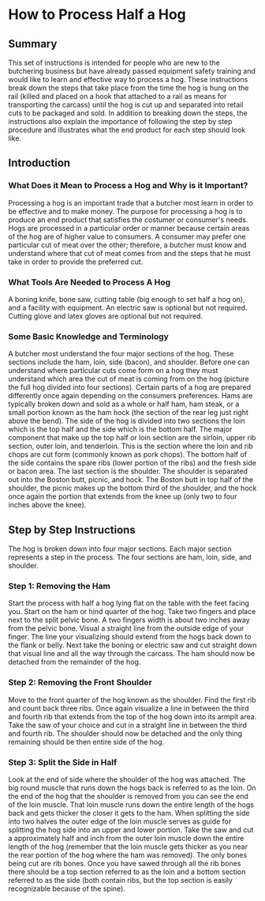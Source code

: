 # How to Process Half a Hog 

## Summary

This set of instructions is intended for people who are new to the butchering business but have already passed equipment safety training and would like to learn and effective way to process a hog. These instructions break down the steps that take place from the time the hog is hung on the rail (killed and placed on a hook that attached to a rail as means for transporting the carcass) until the hog is cut up and separated into retail cuts to be packaged and sold. In addition to breaking down the steps, the instructions also explain the importance of following the step by step procedure and illustrates what the end product for each step should look like.

## Introduction

### What Does it Mean to Process a Hog and Why is it Important?
Processing a hog is an important trade that a butcher most learn in order to be effective and to make money. The purpose for processing a hog is to produce an end product that satisfies the costumer or consumer's needs. Hogs are processed in a particular order or manner because certain areas of the hog are of higher value to consumers. A consumer may prefer one particular cut of meat over the other; therefore, a butcher must know and understand where that cut of meat comes from and the steps that he must take in order to provide the preferred cut.

### What Tools Are Needed to Process A Hog
A boning knife, bone saw, cutting table (big enough to set half a hog on), and a facility with equipment. An electric saw is optional but not required. Cutting glove and latex gloves are optional but not required.

### Some Basic Knowledge and Terminology
A butcher most understand the four major sections of the hog. These sections include the ham, loin, side (bacon), and shoulder. Before one can understand where particular cuts come form on a hog they must understand which area the cut of meat is coming from on the hog (picture the full hog divided into four sections). Certain parts of a hog are prepared differently once again depending on the consumers preferences. Hams are typically broken down and sold as a whole or half ham, ham steak, or a small portion known as the ham hock (the section of the rear leg just right above the bend). The side of the hog is divided into two sections the loin which is the top half and the side which is the bottom half. The major component that make up the top half or loin section are the sirloin, upper rib section, outer loin, and tenderloin. This is the section where the  loin and rib chops are cut form (commonly known as pork chops). The bottom half of the side contains the spare ribs (lower portion of the ribs) and the fresh side or bacon area. The last section is the shoulder. The shoulder is separated out into the Boston butt, picnic, and hock. The Boston butt in top half of the shoulder, the picnic makes up the bottom third of the shoulder, and the hock once again the portion that extends from the knee up (only two to four inches above the knee).

## Step by Step Instructions

The hog is broken down into four major sections. Each major section represents a step in the process. The four sections are ham, loin, side, and shoulder. 

### Step 1: Removing the Ham

Start the process with half a hog lying flat on the table with the feet facing you. Start on the ham or hind quarter of the hog. Take two fingers and place next to the split pelvic bone. A two fingers width is about two inches away from the pelvic bone. Visual a straight line from the outside edge of your finger. The line your visualizing should extend from the hogs back down to the flank or belly. Next take the boning or electric saw and cut straight down that visual line and all the way through the carcass. The ham should now be detached from the remainder of the hog.

### Step 2: Removing the Front Shoulder

Move to the front quarter of the hog known as the shoulder. Find the first rib and count back three ribs. Once again visualize a line in between the third and fourth rib that extends from the top of the hog down into its armpit area. Take the saw of your choice and cut in a straight line in between the third and fourth rib. The shoulder should now be detached and the only thing remaining should be then entire side of the hog.

### Step 3: Split the Side in Half

Look at the end of side where the shoulder of the hog was attached. The big round muscle that runs down the hogs back is referred to as the loin. On the end of the hog that the shoulder is removed from you can see the end of the loin muscle. That loin muscle runs down the entire length of the hogs back and gets thicker the closer it gets to the ham. When splitting the side into two halves the outer edge of the loin muscle serves as guide for splitting the hog side into an upper and lower portion. Take the saw and cut a approximately half and inch from the outer loin muscle down the entire length of the hog (remember that the loin muscle gets thicker as you near the rear portion of the hog where the ham was removed). The only bones being cut are rib bones. Once you have sawed through all the rib bones there should be a top section referred to as the loin and a bottom section referred to as the side (both contain ribs, but the top section is easily recognizable because of the spine).







